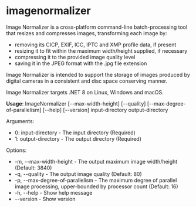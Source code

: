 # imagenormalizer
Image Normalizer is a cross-platform command-line batch-processing tool that resizes and compresses images, transforming each image by:
* removing its CICP, EXIF, ICC, IPTC and XMP profile data, if present
* resizing it to fit within the maximum width/height supplied, if necessary
* compressing it to the provided image quality level
* saving it in the JPEG format with the .jpg file extension

Image Normalizer is intended to support the storage of images produced by digital cameras in a consistent and disc space conserving manner.

Image Normalizer targets .NET 8 on Linux, Windows and macOS.

__Usage__: ImageNormalizer [--max-width-height] [--quality] [--max-degree-of-parallelism] [--help] [--version] input-directory output-directory

Arguments:
* 0: input-directory - The input directory (Required)
* 1: output-directory - The output directory (Required)

Options:
* -m, --max-width-height - The output maximum image width/height (Default: 3840)
* -q, --quality - The output image quality (Default: 80)
* -p, --max-degree-of-parallelism - The maximum degree of parallel image processing, upper-bounded by processor count (Default: 16)
* -h, --help - Show help message
* --version - Show version

